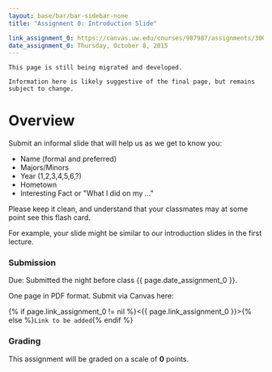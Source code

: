 ```yaml
---
layout: base/bar/bar-sidebar-none
title: "Assignment 0: Introduction Slide"

link_assignment_0: https://canvas.uw.edu/courses/987987/assignments/3000074
date_assignment_0: Thursday, October 8, 2015
---
```


`This page is still being migrated and developed.`

`Information here is likely suggestive of the final page, but remains subject to change.`

# Overview

Submit an informal slide that will help us as we get to know you:

- Name (formal and preferred)
- Majors/Minors
- Year (1,2,3,4,5,6,?)
- Hometown
- Interesting Fact or "What I did on my ..."

Please keep it clean, and understand that your classmates may at some point see this flash card.

For example, your slide might be similar to our introduction slides in the first lecture.

### Submission

Due: Submitted the night before class {{ page.date_assignment_0 }}.

One page in PDF format. Submit via Canvas here:

{% if page.link_assignment_0 != nil %}<{{ page.link_assignment_0 }}>{% else %}`Link to be added`{% endif %}

### Grading

This assignment will be graded on a scale of __0__ points. 
